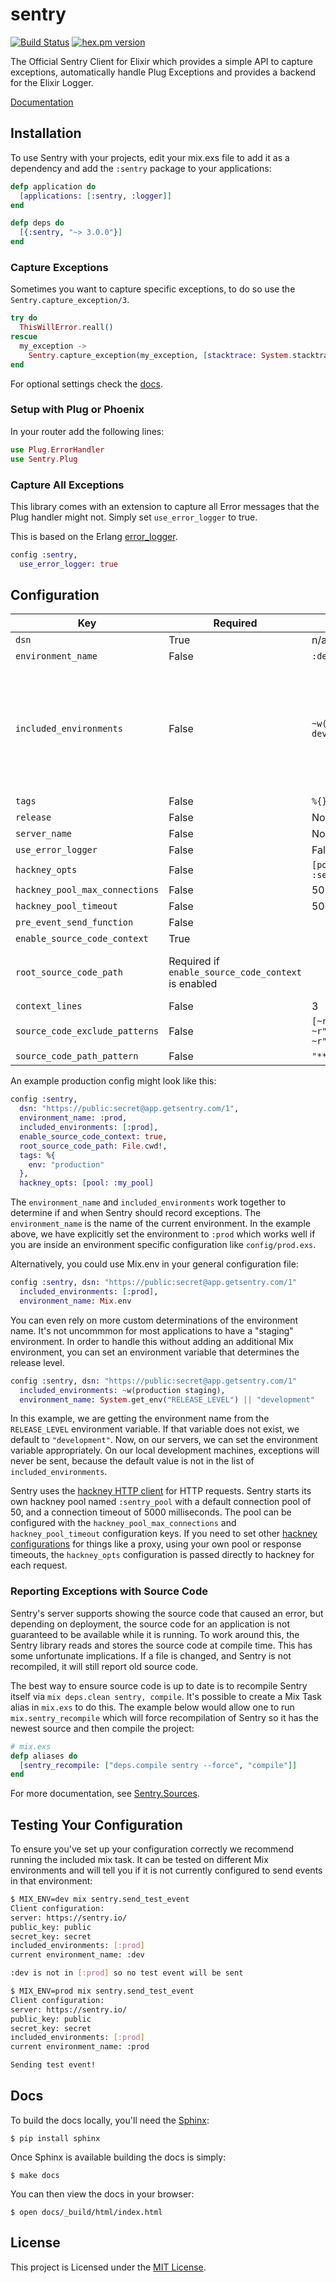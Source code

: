 # sentry

[![Build Status](https://img.shields.io/travis/getsentry/sentry-elixir.svg?style=flat)](https://travis-ci.org/getsentry/sentry-elixir)
[![hex.pm version](https://img.shields.io/hexpm/v/sentry.svg?style=flat)](https://hex.pm/packages/sentry)

The Official Sentry Client for Elixir which provides a simple API to capture exceptions, automatically handle Plug Exceptions and provides a backend for the Elixir Logger.

[Documentation](https://hexdocs.pm/sentry/readme.html)

## Installation

To use Sentry with your projects, edit your mix.exs file to add it as a dependency and add the `:sentry` package to your applications:

```elixir
defp application do
  [applications: [:sentry, :logger]]
end

defp deps do
  [{:sentry, "~> 3.0.0"}]
end
```

### Capture Exceptions

Sometimes you want to capture specific exceptions, to do so use the `Sentry.capture_exception/3`.

```elixir
try do
  ThisWillError.reall()
rescue
  my_exception ->
    Sentry.capture_exception(my_exception, [stacktrace: System.stacktrace(), extra: %{extra: information}])
end
```

For optional settings check the [docs](https://hexdocs.pm/sentry/readme.html).

### Setup with Plug or Phoenix

In your router add the following lines:

```elixir
use Plug.ErrorHandler
use Sentry.Plug
```

### Capture All Exceptions

This library comes with an extension to capture all Error messages that the Plug handler might not. Simply set `use_error_logger` to true.

This is based on the Erlang [error_logger](http://erlang.org/doc/man/error_logger.html).

```elixir
config :sentry,
  use_error_logger: true
```

## Configuration

| Key           | Required         | Default      | Notes |
| ------------- | -----------------|--------------|-------|
| `dsn` | True  | n/a | |
| `environment_name` | False  | `:dev` | |
| `included_environments` | False  | `~w(prod test dev)a` | If you need non-standard mix env names you *need* to include it here |
| `tags` | False  | `%{}` | |
| `release` | False  | None | |
| `server_name` | False  | None | |
| `use_error_logger` | False  | False | |
| `hackney_opts` | False  | `[pool: :sentry_pool]` | |
| `hackney_pool_max_connections` | False  | 50 | |
| `hackney_pool_timeout` | False  | 5000 | |
| `pre_event_send_function` | False | | |
| `enable_source_code_context` | True | | |
| `root_source_code_path` | Required if `enable_source_code_context` is enabled | | Should generally be set to `File.cwd!`|
| `context_lines` | False  | 3 | |
| `source_code_exclude_patterns` | False  | `[~r"/_build/", ~r"/deps/", ~r"/priv/"]` | |
| `source_code_path_pattern` | False  | `"**/*.ex"` | |

An example production config might look like this:

```elixir
config :sentry,
  dsn: "https://public:secret@app.getsentry.com/1",
  environment_name: :prod,
  included_environments: [:prod],
  enable_source_code_context: true,
  root_source_code_path: File.cwd!,
  tags: %{
    env: "production"
  },
  hackney_opts: [pool: :my_pool]
```

The `environment_name` and `included_environments` work together to determine
if and when Sentry should record exceptions. The `environment_name` is the
name of the current environment. In the example above, we have explicitly set
the environment to `:prod` which works well if you are inside an environment
specific configuration like `config/prod.exs`.

Alternatively, you could use Mix.env in your general configuration file:

```elixir
config :sentry, dsn: "https://public:secret@app.getsentry.com/1"
  included_environments: [:prod],
  environment_name: Mix.env
```

You can even rely on more custom determinations of the environment name. It's
not uncommmon for most applications to have a "staging" environment. In order
to handle this without adding an additional Mix environment, you can set an
environment variable that determines the release level.

```elixir
config :sentry, dsn: "https://public:secret@app.getsentry.com/1"
  included_environments: ~w(production staging),
  environment_name: System.get_env("RELEASE_LEVEL") || "development"
```

In this example, we are getting the environment name from the `RELEASE_LEVEL`
environment variable. If that variable does not exist, we default to `"development"`.
Now, on our servers, we can set the environment variable appropriately. On
our local development machines, exceptions will never be sent, because the
default value is not in the list of `included_environments`.

Sentry uses the [hackney HTTP client](https://github.com/benoitc/hackney) for HTTP requests.  Sentry starts its own hackney pool named `:sentry_pool` with a default connection pool of 50, and a connection timeout of 5000 milliseconds.  The pool can be configured with the `hackney_pool_max_connections` and `hackney_pool_timeout` configuration keys.  If you need to set other [hackney configurations](https://github.com/benoitc/hackney/blob/master/doc/hackney.md#request5) for things like a proxy, using your own pool or response timeouts, the `hackney_opts` configuration is passed directly to hackney for each request.

### Reporting Exceptions with Source Code

Sentry's server supports showing the source code that caused an error, but depending on deployment, the source code for an application is not guaranteed to be available while it is running.  To work around this, the Sentry library reads and stores the source code at compile time.  This has some unfortunate implications.  If a file is changed, and Sentry is not recompiled, it will still report old source code.

The best way to ensure source code is up to date is to recompile Sentry itself via `mix deps.clean sentry, compile`.  It's possible to create a Mix Task alias in `mix.exs` to do this.  The example below would allow one to run `mix.sentry_recompile` which will force recompilation of Sentry so it has the newest source and then compile the project:

```elixir
# mix.exs
defp aliases do
  [sentry_recompile: ["deps.compile sentry --force", "compile"]]
end
```

For more documentation, see [Sentry.Sources](https://hexdocs.pm/sentry/Sentry.Sources.html).

## Testing Your Configuration

To ensure you've set up your configuration correctly we recommend running the
included mix task.  It can be tested on different Mix environments and will tell you if it is not currently configured to send events in that environment:

```bash
$ MIX_ENV=dev mix sentry.send_test_event
Client configuration:
server: https://sentry.io/
public_key: public
secret_key: secret
included_environments: [:prod]
current environment_name: :dev

:dev is not in [:prod] so no test event will be sent

$ MIX_ENV=prod mix sentry.send_test_event
Client configuration:
server: https://sentry.io/
public_key: public
secret_key: secret
included_environments: [:prod]
current environment_name: :prod

Sending test event!
```

## Docs

To build the docs locally, you'll need the [Sphinx](http://www.sphinx-doc.org/en/stable/):

```
$ pip install sphinx
```

Once Sphinx is available building the docs is simply:

```
$ make docs
```

You can then view the docs in your browser:

```
$ open docs/_build/html/index.html
```

## License

This project is Licensed under the [MIT License](https://github.com/getsentry/sentry-elixir/blob/master/LICENSE).
